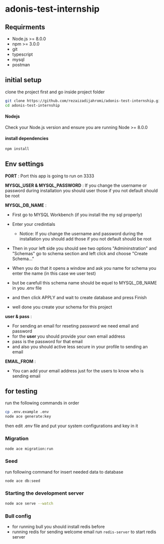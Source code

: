 # adonis-test-internship

## Requirments

- Node.js >= 8.0.0
- npm >= 3.0.0
- git
- typescript
- mysql
- postman

## initial setup

clone the project first and go inside project folder

```bash
git clone https://github.com/rezaizadijahromi/adonis-test-internship.git
cd adonis-test-internship
```

#### Nodejs

Check your Node.js version and ensure you are running Node >= 8.0.0

#### install dependencies

```bash
npm install
```

## Env settings

**PORT** : Port this app is going to run on 3333

**MYSQL_USER & MYSQL_PASSWORD** : If you change the username or password during installation you should user those if you not default should be root

**MYSQL_DB_NAME** :

- First go to MYSQL Workbench (if you install the my sql properly)
- Enter your credintials
  - Notice: If you change the username and password during the installation you should add those if you not default should be root
- Then in your left side you should see two options "Admininstration" and "Schemas" go to schema section and left click and choose "Create Schema..."

- When you do that it opens a window and ask you name for schema you enter the name (in this case we user test)
- but be carefull this schema name should be equel to MYSQL_DB_NAME in you .env file
- and then click APPLY and wait to create database and press Finish
- well done you create your schema for this project

**user & pass** :

- For sending an email for reseting password we need email and password
- for the **user** you should provide your own email address
- pass is the password for that email
- and also you should active less secure in your profile to sending an email

**EMAIL_FROM** :
 - You can add your email address just for the users to know who is sending email 

## for testing

run the following commands in order

```bash
cp .env.example .env
node ace generate:key
```

then edit .env file and put your system configurations and key in it

### Migration

```bash
node ace migration:run
```

### Seed

run following command for insert needed data to database

```bash
node ace db:seed
```

### Starting the development server

```bash
node ace serve --watch
```

### Bull config

- for running bull you should install redis before
- running redis for sending welcome email run `redis-server` to start redis server
